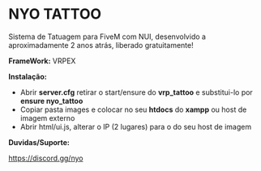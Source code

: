 # NYO TATTOO
Sistema de Tatuagem para FiveM com NUI, desenvolvido a aproximadamente 2 anos atrás, liberado gratuitamente!

**FrameWork:** VRPEX


**Instalação:** 
* Abrir **server.cfg** retirar o start/ensure do **vrp_tattoo** e substitui-lo por **ensure nyo_tattoo**
* Copiar pasta images e colocar no seu **htdocs** do **xampp** ou host de imagem externo
* Abrir html/ui.js, alterar o IP (2 lugares) para o do seu host de imagem


**Duvidas/Suporte:**

https://discord.gg/nyo

